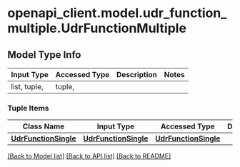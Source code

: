 # openapi_client.model.udr_function_multiple.UdrFunctionMultiple

## Model Type Info
Input Type | Accessed Type | Description | Notes
------------ | ------------- | ------------- | -------------
list, tuple,  | tuple,  |  | 

### Tuple Items
Class Name | Input Type | Accessed Type | Description | Notes
------------- | ------------- | ------------- | ------------- | -------------
[**UdrFunctionSingle**](UdrFunctionSingle.md) | [**UdrFunctionSingle**](UdrFunctionSingle.md) | [**UdrFunctionSingle**](UdrFunctionSingle.md) |  | 

[[Back to Model list]](../../README.md#documentation-for-models) [[Back to API list]](../../README.md#documentation-for-api-endpoints) [[Back to README]](../../README.md)

